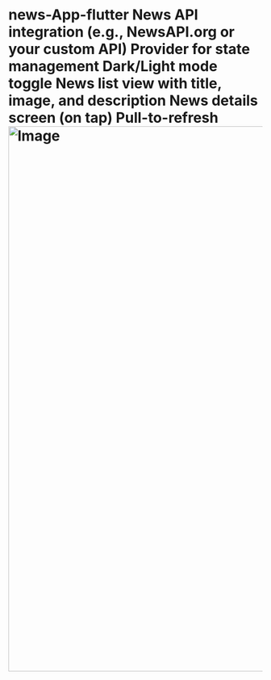 # news-App-flutter  News API integration (e.g., NewsAPI.org or your custom API)  Provider for state management  Dark/Light mode toggle  News list view with title, image, and description  News details screen (on tap)  Pull-to-refresh <img width="1920" height="1080" alt="Image" src="https://github.com/user-attachments/assets/27d46d69-13ae-43a4-bdf7-eee7830c6841" /> 
